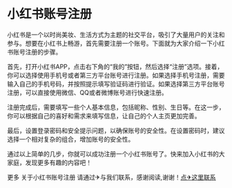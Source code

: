 # 小红书账号注册

小红书是一个以时尚美妆、生活方式为主题的社交平台，吸引了大量用户的关注和参与。想要在小红书上畅游，首先需要注册一个账号。下面就为大家介绍一下小红书账号注册的步骤。

首先，打开小红书APP，点击右下角的“我的”按钮，然后选择“注册”选项。接着，你可以选择使用手机号或者第三方平台账号进行注册。如果选择手机号注册，需要输入自己的手机号码，并按照提示填写验证码进行验证。如果选择第三方平台账号注册，可以直接使用微信、QQ或者微博账号进行快速注册。

注册完成后，需要填写一些个人基本信息，包括昵称、性别、生日等。在这一步，你可以根据自己的喜好和需求来填写信息，让自己的个人主页更加完善。

最后，设置登录密码和安全提示问题，以确保账号的安全性。在设置密码时，建议选择一个相对复杂的组合，增加账号的安全性。

通过以上简单的几步，你就可以成功注册一个小红书账号了。快来加入小红书的大家庭，发现更多有趣的内容吧！

更多 关于小红书账号注册 请通过✈与我们联系，感谢阅读,谢谢！[点✈这里联系](https://t.me/jsksbsjsjp)